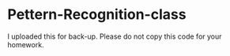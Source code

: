 # Pettern-Recognition-class
I uploaded this for back-up. Please do not copy this code for your homework.
